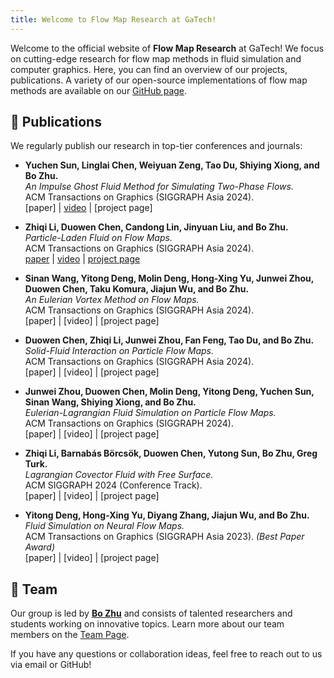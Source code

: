 ```yaml
---
title: Welcome to Flow Map Research at GaTech!
---
```


Welcome to the official website of **Flow Map Research** at GaTech! We focus on cutting-edge research for flow map methods in fluid simulation and computer graphics. Here, you can find an overview of our projects, publications. A variety of our open-source implementations of flow map methods are available on our [GitHub page](https://github.com/pfm-gatech).

## 📄 Publications

We regularly publish our research in top-tier conferences and journals:

- **Yuchen Sun, Linglai Chen, Weiyuan Zeng, Tao Du, Shiying Xiong, and Bo Zhu.**  
  *An Impulse Ghost Fluid Method for Simulating Two-Phase Flows.*  
  ACM Transactions on Graphics (SIGGRAPH Asia 2024).  
  [paper] | [video](https://youtu.be/MbEyyH2UB3s) | [project page]

- **Zhiqi Li, Duowen Chen, Candong Lin, Jinyuan Liu, and Bo Zhu.**  
  *Particle-Laden Fluid on Flow Maps.*  
  ACM Transactions on Graphics (SIGGRAPH Asia 2024).  
  [paper](https://arxiv.org/pdf/2409.06246) | [video](https://youtu.be/JzozR1t-sIE) | [project page](https://pearseven.github.io/LadenFlowProject/)

- **Sinan Wang, Yitong Deng, Molin Deng, Hong-Xing Yu, Junwei Zhou, Duowen Chen, Taku Komura, Jiajun Wu, and Bo Zhu.**  
  *An Eulerian Vortex Method on Flow Maps.*  
  ACM Transactions on Graphics (SIGGRAPH Asia 2024).  
  [paper] | [video] | [project page]

- **Duowen Chen, Zhiqi Li, Junwei Zhou, Fan Feng, Tao Du, and Bo Zhu.**  
  *Solid-Fluid Interaction on Particle Flow Maps.*  
  ACM Transactions on Graphics (SIGGRAPH Asia 2024).  
  [paper] | [video] | [project page]

- **Junwei Zhou, Duowen Chen, Molin Deng, Yitong Deng, Yuchen Sun, Sinan Wang, Shiying Xiong, and Bo Zhu.**  
  *Eulerian-Lagrangian Fluid Simulation on Particle Flow Maps.*  
  ACM Transactions on Graphics (SIGGRAPH 2024).  
  [paper] | [video] | [project page]

- **Zhiqi Li, Barnabás Börcsök, Duowen Chen, Yutong Sun, Bo Zhu, Greg Turk.**  
  *Lagrangian Covector Fluid with Free Surface.*  
  ACM SIGGRAPH 2024 (Conference Track).  
  [paper] | [video] | [project page]

- **Yitong Deng, Hong-Xing Yu, Diyang Zhang, Jiajun Wu, and Bo Zhu.**  
  *Fluid Simulation on Neural Flow Maps.*  
  ACM Transactions on Graphics (SIGGRAPH Asia 2023). *(Best Paper Award)*  
  [paper] | [video] | [project page]


## 👥 Team

Our group is led by **[Bo Zhu](https://faculty.cc.gatech.edu/~bozhu/)** and consists of talented researchers and students working on innovative topics. Learn more about our team members on the [Team Page](https://faculty.cc.gatech.edu/~bozhu/team.html).


If you have any questions or collaboration ideas, feel free to reach out to us via email or GitHub!
